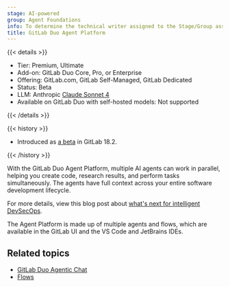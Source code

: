 ```yaml
---
stage: AI-powered
group: Agent Foundations
info: To determine the technical writer assigned to the Stage/Group associated with this page, see https://handbook.gitlab.com/handbook/product/ux/technical-writing/#assignments
title: GitLab Duo Agent Platform
---
```


{{< details >}}

- Tier: Premium, Ultimate
- Add-on: GitLab Duo Core, Pro, or Enterprise
- Offering: GitLab.com, GitLab Self-Managed, GitLab Dedicated
- Status: Beta
- LLM: Anthropic [Claude Sonnet 4](https://www.anthropic.com/claude/sonnet)
- Available on GitLab Duo with self-hosted models: Not supported

{{< /details >}}

{{< history >}}

- Introduced as [a beta](../../policy/development_stages_support.md) in GitLab 18.2.

{{< /history >}}

With the GitLab Duo Agent Platform, multiple AI agents can work in parallel, helping you create code, research results, and perform tasks simultaneously.
The agents have full context across your entire software development lifecycle.

For more details, view this blog post about [what's next for intelligent DevSecOps](https://about.gitlab.com/blog/gitlab-duo-agent-platform-what-is-next-for-intelligent-devsecops/).

The Agent Platform is made up of multiple agents and flows, which are available
in the GitLab UI and the VS Code and JetBrains IDEs.

## Related topics

- [GitLab Duo Agentic Chat](../gitlab_duo_chat/agentic_chat.md)
- [Flows](flows/_index.md)
